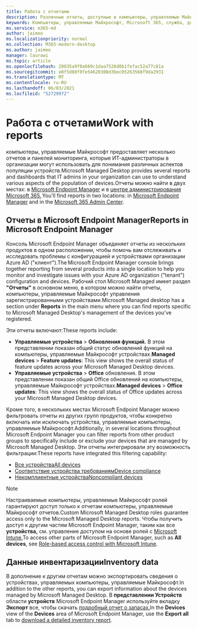 ```yaml
---
title: Работа с отчетами
description: Различные отчеты, доступные в компьютеры, управляемые Майкрософт
keywords: Компьютеры, управляемые Майкрософт, Microsoft 365, служба, документация
ms.service: m365-md
author: jaimeo
ms.localizationpriority: normal
ms.collection: M365-modern-desktop
ms.author: jaimeo
manager: laurawi
ms.topic: article
ms.openlocfilehash: 28035a9f0a669c1daa7526d0b1fefac52a77c81a
ms.sourcegitcommit: e8f5d88f0fe54620308d3bec05263568f9da2931
ms.translationtype: MT
ms.contentlocale: ru-RU
ms.lasthandoff: 06/03/2021
ms.locfileid: "52729972"
---
```

# <a name="work-with-reports"></a><span data-ttu-id="bfcb0-104">Работа с отчетами</span><span class="sxs-lookup"><span data-stu-id="bfcb0-104">Work with reports</span></span>

<span data-ttu-id="bfcb0-105">компьютеры, управляемые Майкрософт предоставляет несколько отчетов и панелей мониторинга, которые ИТ-администраторы в организации могут использовать для понимания различных аспектов популяции устройств.</span><span class="sxs-lookup"><span data-stu-id="bfcb0-105">Microsoft Managed Desktop provides several reports and dashboards that IT admins in your organization can use to understand various aspects of the population of devices.</span></span><span data-ttu-id="bfcb0-106">Отчеты можно найти в двух местах: в [Microsoft Endpoint Manager](https://endpoint.microsoft.com) и в [центре администрирования Microsoft 365.](https://admin.microsoft.com/adminportal/home?previewoff=false#/microsoftmanageddesktop)</span><span class="sxs-lookup"><span data-stu-id="bfcb0-106"> You'll find reports in two locations: in [Microsoft Endpoint Manager](https://endpoint.microsoft.com) and in the [Microsoft 365 Admin Center](https://admin.microsoft.com/adminportal/home?previewoff=false#/microsoftmanageddesktop).</span></span> 

## <a name="reports-in-microsoft-endpoint-manager"></a><span data-ttu-id="bfcb0-107">Отчеты в Microsoft Endpoint Manager</span><span class="sxs-lookup"><span data-stu-id="bfcb0-107">Reports in Microsoft Endpoint Manager</span></span>

<span data-ttu-id="bfcb0-108">Консоль Microsoft Endpoint Manager объединяет отчеты из нескольких продуктов в одном расположении, чтобы помочь вам отслеживать и исследовать проблемы с конфигурацией и устройствами организации Azure AD ("клиент").</span><span class="sxs-lookup"><span data-stu-id="bfcb0-108">The Microsoft Endpoint Manager console brings together reporting from several products into a single location to help you monitor and investigate issues with your Azure AD organization ("tenant") configuration and devices.</span></span> <span data-ttu-id="bfcb0-109">Рабочий стол Microsoft Managed имеет раздел **"Отчеты"** в основном меню, в котором можно найти отчеты, компьютеры, управляемые Майкрософт управления зарегистрированными устройствами.</span><span class="sxs-lookup"><span data-stu-id="bfcb0-109">Microsoft Managed desktop has a section under **Reports** in the main menu where you can find reports specific to Microsoft Managed Desktop's management of the devices you’ve registered.</span></span>

<span data-ttu-id="bfcb0-110">Эти отчеты включают:</span><span class="sxs-lookup"><span data-stu-id="bfcb0-110">These reports include:</span></span>
- <span data-ttu-id="bfcb0-111">**Управляемые устройства**  >  **Обновления функций.** В этом представлении показан общий статус обновлений функций на компьютеры, управляемые Майкрософт устройствах.</span><span class="sxs-lookup"><span data-stu-id="bfcb0-111">**Managed devices** > **Feature updates**: This view shows the overall status of feature updates across your Microsoft Managed Desktop devices.</span></span>
- <span data-ttu-id="bfcb0-112">**Управляемые устройства**  >  **Office** обновления. В этом представлении показан общий Office обновлений на компьютеры, управляемые Майкрософт устройствах.</span><span class="sxs-lookup"><span data-stu-id="bfcb0-112">**Managed devices** > **Office updates**: This view shows the overall status of Office updates across your Microsoft Managed Desktop devices.</span></span>

<span data-ttu-id="bfcb0-113">Кроме того, в нескольких местах Microsoft Endpoint Manager можно фильтровать отчеты из других групп продуктов, чтобы конкретно включать или исключать устройства, управляемые компьютеры, управляемые Майкрософт.</span><span class="sxs-lookup"><span data-stu-id="bfcb0-113">Additionally, in several locations throughout Microsoft Endpoint Manager you can filter reports from other product groups to specifically include or exclude your devices that are managed by Microsoft Managed Desktop.</span></span> <span data-ttu-id="bfcb0-114">Эти отчеты интегрировали эту возможность фильтрации:</span><span class="sxs-lookup"><span data-stu-id="bfcb0-114">These reports have integrated this filtering capability:</span></span>

- [<span data-ttu-id="bfcb0-115">Все устройства</span><span class="sxs-lookup"><span data-stu-id="bfcb0-115">All devices</span></span>](/mem/intune/remote-actions/device-management#get-to-your-devices)
- [<span data-ttu-id="bfcb0-116">Соответствие устройства требованиям</span><span class="sxs-lookup"><span data-stu-id="bfcb0-116">Device compliance</span></span>](/mem/intune/fundamentals/reports#device-compliance-report-organizational)
- [<span data-ttu-id="bfcb0-117">Некомплиентные устройства</span><span class="sxs-lookup"><span data-stu-id="bfcb0-117">Noncompliant devices</span></span>](/mem/intune/fundamentals/reports#noncompliant-devices-report-operational)

> [!NOTE]
> <span data-ttu-id="bfcb0-118">Настраиваемые компьютеры, управляемые Майкрософт ролей гарантируют доступ только к отчетам компьютеры, управляемые Майкрософт отчетов.</span><span class="sxs-lookup"><span data-stu-id="bfcb0-118">Custom Microsoft Managed Desktop roles guarantee access only to the Microsoft Managed Desktop reports.</span></span> <span data-ttu-id="bfcb0-119">Чтобы получить доступ к другим частям Microsoft Endpoint Manager, таким как все **устройства,** см. управление доступом на основе ролей с [Microsoft Intune.](/mem/intune/fundamentals/role-based-access-control)</span><span class="sxs-lookup"><span data-stu-id="bfcb0-119">To access other parts of Microsoft Endpoint Manager, such as **All devices**, see [Role-based access control with Microsoft Intune](/mem/intune/fundamentals/role-based-access-control).</span></span> 


 ## <a name="inventory-data"></a><span data-ttu-id="bfcb0-120">Данные инвентаризации</span><span class="sxs-lookup"><span data-stu-id="bfcb0-120">Inventory data</span></span>

<span data-ttu-id="bfcb0-121">В дополнение к другим отчетам можно экспортировать сведения о устройствах, управляемых компьютеры, управляемые Майкрософт.</span><span class="sxs-lookup"><span data-stu-id="bfcb0-121">In addition to the other reports, you can export information about the devices managed by Microsoft Managed Desktop.</span></span> <span data-ttu-id="bfcb0-122">В **представлении Устройств** области **устройств** Microsoft Endpoint Manager используйте вкладку **Экспорт** все, чтобы скачать [подробный отчет о запасах.](device-inventory-report.md)</span><span class="sxs-lookup"><span data-stu-id="bfcb0-122">In the **Devices** view of the **Devices** area of Microsoft Endpoint Manager, use the **Export all** tab to [download a detailed inventory report](device-inventory-report.md).</span></span>